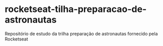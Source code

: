 # rocketseat-tilha-preparacao-de-astronautas

Repositório de estudo da trilha preparação de astronautas fornecido pela Rocketseat

